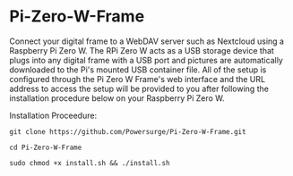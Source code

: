 # Pi-Zero-W-Frame

Connect your digital frame to a WebDAV server such as Nextcloud using a Raspberry Pi Zero W. The RPi Zero W acts as a USB storage device that plugs into any digital frame with a USB port and pictures are automatically downloaded to the Pi's mounted USB container file. All of the setup is configured through the Pi Zero W Frame's web interface and the URL address to access the setup will be provided to you after following the installation procedure below on your Raspberry Pi Zero W.

Installation Proceedure:

    git clone https://github.com/Powersurge/Pi-Zero-W-Frame.git

    cd Pi-Zero-W-Frame

    sudo chmod +x install.sh && ./install.sh
